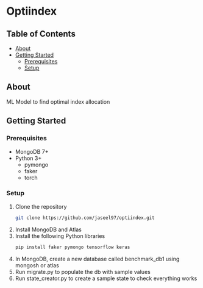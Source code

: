 # Optiindex

<!-- ![Project Logo](url/to/logo.png) -->

## Table of Contents
- [About](#about)
- [Getting Started](#getting-started)
  - [Prerequisites](#prerequisites)
  - [Setup](#setup)


## About
ML Model to find optimal index allocation

## Getting Started

### Prerequisites
- MongoDB 7+
- Python 3+
    - pymongo
    - faker
    - torch

### Setup

1. Clone the repository
   ```sh
   git clone https://github.com/jaseel97/optiindex.git
   ```
2. Install MongoDB and Atlas
3. Install the following Python libraries
    ```sh
   pip install faker pymongo tensorflow keras
   ```
4. In MongoDB, create a new database called benchmark_db1 using mongosh or atlas
5. Run migrate.py to populate the db with sample values
6. Run state_creator.py to create a sample state to check everything works